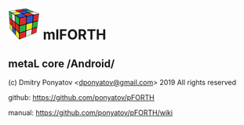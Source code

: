 # ![logo](app/src/main/res/mipmap-mdpi/ic_launcher.png) mlFORTH
## metaL core /Android/

(c) Dmitry Ponyatov <<dponyatov@gmail.com>> 2019 All rights reserved

github: https://github.com/ponyatov/pFORTH

manual: https://github.com/ponyatov/pFORTH/wiki
